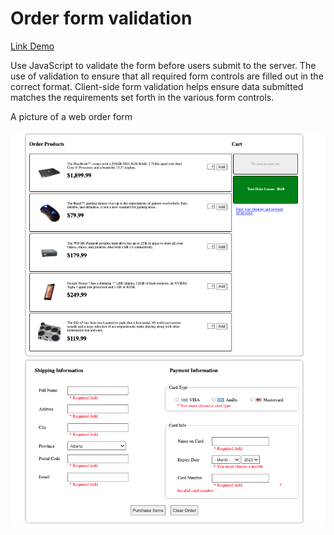 # Order form validation

[Link Demo](https://order-form-validation.vercel.app/)

Use JavaScript to validate the form before users submit to the server. The use of validation to ensure that all required form controls are filled out in the correct format. Client-side form validation helps ensure data submitted matches the requirements set forth in the various form controls.

A picture of a web order form

![Mock-up file](./images/demo.png)
